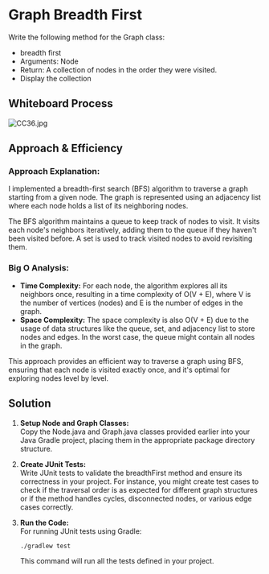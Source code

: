 # Graph Breadth First
<!-- Description of the challenge -->
Write the following method for the Graph class:

 - breadth first
 - Arguments: Node
 - Return: A collection of nodes in the order they were visited.
 - Display the collection

## Whiteboard Process
<!-- Embedded whiteboard image -->
![CC36.jpg](..%2F..%2F..%2FPictures%2FCC36.jpg)
## Approach & Efficiency
<!-- What approach did you take? Why? What is the Big O space/time for this approach? -->
### Approach Explanation:

I implemented a breadth-first search (BFS) algorithm to traverse a graph starting from a given node. The graph is represented using an adjacency list where each node holds a list of its neighboring nodes.

The BFS algorithm maintains a queue to keep track of nodes to visit. It visits each node's neighbors iteratively, adding them to the queue if they haven't been visited before. A set is used to track visited nodes to avoid revisiting them.

### Big O Analysis:

- **Time Complexity:** For each node, the algorithm explores all its neighbors once, resulting in a time complexity of O(V + E), where V is the number of vertices (nodes) and E is the number of edges in the graph.
- **Space Complexity:** The space complexity is also O(V + E) due to the usage of data structures like the queue, set, and adjacency list to store nodes and edges. In the worst case, the queue might contain all nodes in the graph.

This approach provides an efficient way to traverse a graph using BFS, ensuring that each node is visited exactly once, and it's optimal for exploring nodes level by level.

## Solution
<!-- Show how to run your code, and examples of it in action -->
1. **Setup Node and Graph Classes:**\
Copy the Node.java and Graph.java classes provided earlier into your Java Gradle project, placing them in the appropriate package directory structure.

2. **Create JUnit Tests:**\
Write JUnit tests to validate the breadthFirst method and ensure its correctness in your project.
For instance, you might create test cases to check if the traversal order is as expected for different graph structures or if the method handles cycles, disconnected nodes, or various edge cases correctly.

3. **Run the Code:**\
   For running JUnit tests using Gradle:
   ```
   ./gradlew test
   ```
   This command will run all the tests defined in your project.
